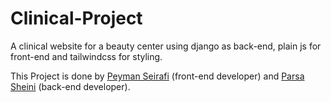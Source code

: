 # Clinical-Project

A clinical website for a beauty center using django as back-end, plain js for front-end and tailwindcss for styling.

This Project is done by [Peyman Seirafi](https://github.com/PeymanSeirafi) (front-end developer) and [Parsa Sheini]((https://github.com/Mpshm)) (back-end developer).
